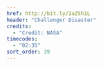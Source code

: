```yaml
---
href: http://bit.ly/2aZSh1L
header: "Challenger Disaster"
credits:
  - "Credit: NASA"
timecodes:
  - "02:35"
sort_order: 39
---
```

